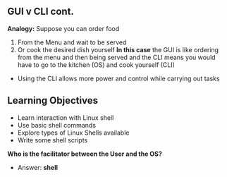 
**GUI v CLI cont.**
----------------------------
**Analogy:** Suppose you can order food 
1. From the Menu and wait to be served
2. Or cook the desired dish yourself
**In this case** the GUI is like ordering from the menu and then being served and the CLI means you would have to go to the kitchen (OS) and cook yourself (CLI)
- Using the CLI allows more power and control while carrying out tasks

**Learning Objectives**
-----
- Learn interaction with Linux shell
- Use basic shell commands
- Explore types of Linux Shells available
- Write some shell scripts


**Who is the facilitator between the User and the OS?**
- Answer: **shell**







